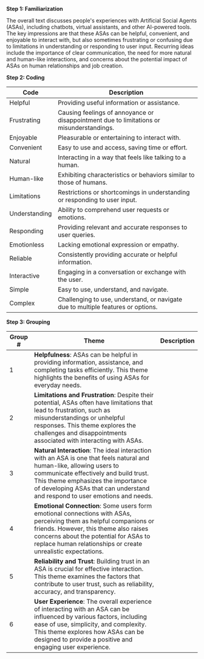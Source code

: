 **Step 1: Familiarization**

The overall text discusses people's experiences with Artificial Social Agents (ASAs), including chatbots, virtual assistants, and other AI-powered tools. The key impressions are that these ASAs can be helpful, convenient, and enjoyable to interact with, but also sometimes frustrating or confusing due to limitations in understanding or responding to user input. Recurring ideas include the importance of clear communication, the need for more natural and human-like interactions, and concerns about the potential impact of ASAs on human relationships and job creation.

**Step 2: Coding**

| Code | Description |
| --- | --- |
| Helpful | Providing useful information or assistance. |
| Frustrating | Causing feelings of annoyance or disappointment due to limitations or misunderstandings. |
| Enjoyable | Pleasurable or entertaining to interact with. |
| Convenient | Easy to use and access, saving time or effort. |
| Natural | Interacting in a way that feels like talking to a human. |
| Human-like | Exhibiting characteristics or behaviors similar to those of humans. |
| Limitations | Restrictions or shortcomings in understanding or responding to user input. |
| Understanding | Ability to comprehend user requests or emotions. |
| Responding | Providing relevant and accurate responses to user queries. |
| Emotionless | Lacking emotional expression or empathy. |
| Reliable | Consistently providing accurate or helpful information. |
| Interactive | Engaging in a conversation or exchange with the user. |
| Simple | Easy to use, understand, and navigate. |
| Complex | Challenging to use, understand, or navigate due to multiple features or options. |

**Step 3: Grouping**

| Group # | Theme | Description |
| --- | --- | --- |
| 1 | **Helpfulness**: ASAs can be helpful in providing information, assistance, and completing tasks efficiently. This theme highlights the benefits of using ASAs for everyday needs. |
| 2 | **Limitations and Frustration**: Despite their potential, ASAs often have limitations that lead to frustration, such as misunderstandings or unhelpful responses. This theme explores the challenges and disappointments associated with interacting with ASAs. |
| 3 | **Natural Interaction**: The ideal interaction with an ASA is one that feels natural and human-like, allowing users to communicate effectively and build trust. This theme emphasizes the importance of developing ASAs that can understand and respond to user emotions and needs. |
| 4 | **Emotional Connection**: Some users form emotional connections with ASAs, perceiving them as helpful companions or friends. However, this theme also raises concerns about the potential for ASAs to replace human relationships or create unrealistic expectations. |
| 5 | **Reliability and Trust**: Building trust in an ASA is crucial for effective interaction. This theme examines the factors that contribute to user trust, such as reliability, accuracy, and transparency. |
| 6 | **User Experience**: The overall experience of interacting with an ASA can be influenced by various factors, including ease of use, simplicity, and complexity. This theme explores how ASAs can be designed to provide a positive and engaging user experience.